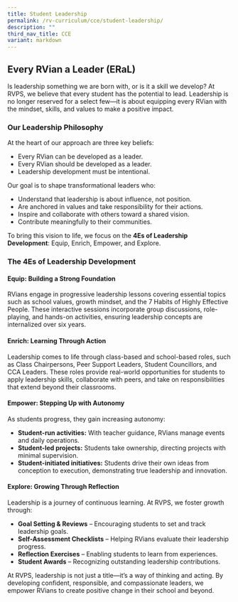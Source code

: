 ```yaml
---
title: Student Leadership
permalink: /rv-curriculum/cce/student-leadership/
description: ""
third_nav_title: CCE
variant: markdown
---
```

<h2><b>Every RVian a Leader (ERaL)</b></h2>

<p>Is leadership something we are born with, or is it a skill we develop? At RVPS, we believe that every student has the potential to lead. Leadership is no longer reserved for a select few—it is about equipping every RVian with the mindset, skills, and values to make a positive impact.</p>


<h3>Our Leadership Philosophy</h3>
<p>At the heart of our approach are three key beliefs:</p>
<ul>
  <li>Every RVian can be developed as a leader.</li>
  <li>Every RVian should be developed as a leader.</li>
  <li>Leadership development must be intentional.</li>
</ul>

<p>Our goal is to shape transformational leaders who:</p>
<ul>
  <li>Understand that leadership is about influence, not position.</li>
  <li>Are anchored in values and take responsibility for their actions.</li>
  <li>Inspire and collaborate with others toward a shared vision.</li>
  <li>Contribute meaningfully to their communities.</li>
</ul>

<p>To bring this vision to life, we focus on the <strong>4Es of Leadership Development</strong>: Equip, Enrich, Empower, and Explore.</p>


<h3>The 4Es of Leadership Development</h3>


<h4>Equip: Building a Strong Foundation</h4>
<p>RVians engage in progressive leadership lessons covering essential topics such as school values, growth mindset, and the 7 Habits of Highly Effective People. These interactive sessions incorporate group discussions, role-playing, and hands-on activities, ensuring leadership concepts are internalized over six years.</p>


<h4>Enrich: Learning Through Action</h4>
<p>Leadership comes to life through class-based and school-based roles, such as Class Chairpersons, Peer Support Leaders, Student Councillors, and CCA Leaders. These roles provide real-world opportunities for students to apply leadership skills, collaborate with peers, and take on responsibilities that extend beyond their classrooms.</p>


<h4>Empower: Stepping Up with Autonomy</h4>
<p>As students progress, they gain increasing autonomy:</p>
<ul>
  <li><strong>Student-run activities:</strong> With teacher guidance, RVians manage events and daily operations.</li>
  <li><strong>Student-led projects:</strong> Students take ownership, directing projects with minimal supervision.</li>
  <li><strong>Student-initiated initiatives:</strong> Students drive their own ideas from conception to execution, demonstrating true leadership and innovation.</li>
</ul>


<h4>Explore: Growing Through Reflection</h4>
<p>Leadership is a journey of continuous learning. At RVPS, we foster growth through:</p>
<ul>
  <li><strong>Goal Setting &amp; Reviews</strong> – Encouraging students to set and track leadership goals.</li>
  <li><strong>Self-Assessment Checklists</strong> – Helping RVians evaluate their leadership progress.</li>
  <li><strong>Reflection Exercises</strong> – Enabling students to learn from experiences.</li>
  <li><strong>Student Awards</strong> – Recognizing outstanding leadership contributions.</li>
</ul>


<p>At RVPS, leadership is not just a title—it’s a way of thinking and acting. By developing confident, responsible, and compassionate leaders, we empower RVians to create positive change in their school and beyond.</p>